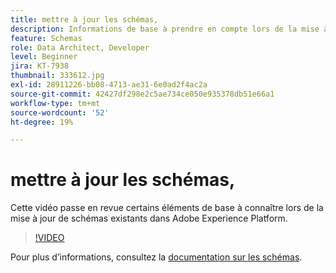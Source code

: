```yaml
---
title: mettre à jour les schémas,
description: Informations de base à prendre en compte lors de la mise à jour des schémas existants dans Adobe Experience Platform.
feature: Schemas
role: Data Architect, Developer
level: Beginner
jira: KT-7938
thumbnail: 333612.jpg
exl-id: 28911226-bb08-4713-ae31-6e0ad2f4ac2a
source-git-commit: 42427df298e2c5ae734ce050e935378db51e66a1
workflow-type: tm+mt
source-wordcount: '52'
ht-degree: 19%

---
```


# mettre à jour les schémas,

Cette vidéo passe en revue certains éléments de base à connaître lors de la mise à jour de schémas existants dans Adobe Experience Platform.

>[!VIDEO](https://video.tv.adobe.com/v/333612?quality=12&learn=on)

Pour plus d’informations, consultez la [documentation sur les schémas](https://experienceleague.adobe.com/docs/experience-platform/xdm/home.html?lang=fr).
